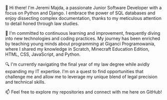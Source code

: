 👋 Hi there! I'm Jeremi Majda, a passionate Junior Software Developer with a focus on Python and Django. I embrace the power of SQL databases and enjoy dissecting complex documentation, thanks to my meticulous attention to detail honed through law studies.

🌱 I'm committed to continuous learning and improvement, frequently diving into new technologies and coding practices. My journey has been enriched by teaching young minds about programming at Giganci Programowania, where I shared my knowledge in Scratch, Minecraft Education Edition, HTML, CSS, JavaScript, and Python.

🔍 I'm currently navigating the final year of my law degree while avidly expanding my IT expertise. I'm on a quest to find opportunities that challenge me and allow me to leverage my unique blend of legal precision and technical skills.

📫 Feel free to explore my repositories and connect with me here on GitHub!

